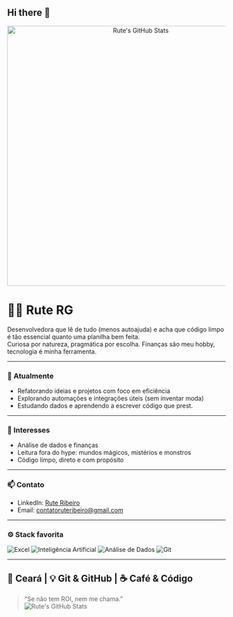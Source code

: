 ## Hi there 👋
<div align="center">
  <img src="https://i.pinimg.com/1200x/c3/d1/f3/c3d1f31c22adfe334762bf70a070d04d.jpg" alt="Rute's GitHub Stats" width="600"/>
</div>

# 👩‍💻 Rute RG

Desenvolvedora que lê de tudo (menos autoajuda) e acha que código limpo é tão essencial quanto uma planilha bem feita.  
Curiosa por natureza, pragmática por escolha. Finanças são meu hobby, tecnologia é minha ferramenta.

---

### 💼 Atualmente
- Refatorando ideias e projetos com foco em eficiência
- Explorando automações e integrações úteis (sem inventar moda)
- Estudando dados e aprendendo a escrever código que prest.

---

### 🧠 Interesses
- Análise de dados e finanças
- Leitura fora do hype: mundos mágicos, mistérios e monstros
- Código limpo, direto e com propósito

---

### 📫 Contato
- LinkedIn: [Rute Ribeiro](https://www.linkedin.com/in/rute-ribeiro) 
- Email: contatoruteribeiro@gmail.com

---

### ⚙️ Stack favorita
![Excel](https://img.shields.io/badge/Excel-217346?style=for-the-badge&logo=microsoft-excel&logoColor=white)
![Inteligência Artificial](https://img.shields.io/badge/IA-000000?style=for-the-badge&logo=openai&logoColor=white)
![Análise de Dados](https://img.shields.io/badge/An%C3%A1lise%20de%20Dados-4285F4?style=for-the-badge&logo=google-analytics&logoColor=white)
![Git](https://img.shields.io/badge/Git-F05032?style=for-the-badge&logo=git&logoColor=white)

---
📍 Ceará | 💡 Git & GitHub | ☕ Café & Código
---

> “Se não tem ROI, nem me chama.”  
![Rute's GitHub Stats](https://github-readme-stats.vercel.app/api?username=rute-dev&show_icons=true&theme=radical)
